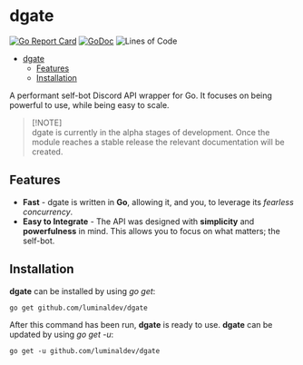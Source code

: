 # dgate

[![Go Report Card](https://goreportcard.com/badge/github.com/luminaldev/dgate)](https://goreportcard.com/report/github.com/luminaldev/dgate)
[![GoDoc](https://godoc.org/github.com/luminaldev/dgate?status.svg)](https://godoc.org/github.com/luminaldev/dgate)
![Lines of Code](https://img.shields.io/github/languages/code-size/luminaldev/dgate)

- [dgate](#dgate)
  - [Features](#features)
  - [Installation](#installation)

A performant self-bot Discord API wrapper for Go. It focuses on being powerful to use, while being easy to scale.

> [!NOTE]\
> dgate is currently in the alpha stages of development. Once the module reaches a stable release the relevant documentation will be created.

## Features

* **Fast** - dgate is written in **Go**, allowing it, and you, to leverage its *fearless concurrency*.
* **Easy to Integrate** - The API was designed with **simplicity** and **powerfulness** in mind. This allows you to focus on what matters; the self-bot.

## Installation

**dgate** can be installed by using *go get*:

```
go get github.com/luminaldev/dgate
```

After this command has been run, **dgate** is ready to use. **dgate** can be updated by using *go get -u*:

```
go get -u github.com/luminaldev/dgate
```
